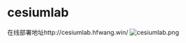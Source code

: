 # cesiumlab
在线部署地址http://cesiumlab.hfwang.win/
![cesiumlab.png](https://i.loli.net/2020/08/22/lZx3rN9WoaC46fX.png)
